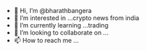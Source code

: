 - 👋 Hi, I’m @bharathbangera
- 👀 I’m interested in ...crypto news from india
- 🌱 I’m currently learning ...trading
- 💞️ I’m looking to collaborate on ...
- 📫 How to reach me ...

<!---
bharathbangera/bharathbangera is a ✨ special ✨ repository because its `README.md` (this file) appears on your GitHub profile.
You can click the Preview link to take a look at your changes.
--->
